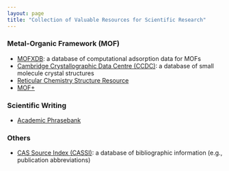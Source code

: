 ```yaml
---
layout: page
title: "Collection of Valuable Resources for Scientific Research"
---
```


### Metal-Organic Framework (MOF)
- [MOFXDB](https://mof.tech.northwestern.edu/): a database of computational adsorption data for MOFs
- [Cambridge Crystallographic Data Centre (CCDC)](https://www.ccdc.cam.ac.uk/structures/): a database of small molecule crystal structures
- [Reticular Chemistry Structure Resource](https://rcsr.anu.edu.au/)
- [MOF+](https://www.mofplus.org/)


### Scientific Writing
- [Academic Phrasebank](https://www.phrasebank.manchester.ac.uk/)


### Others
- [CAS Source Index (CASSI)](https://cassi.cas.org/search.jsp): a database of bibliographic information (e.g., publication abbreviations)


